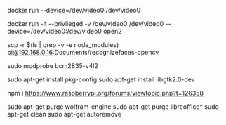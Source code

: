 docker run --device=/dev/video0:/dev/video0



docker run -it --privileged -v /dev/video0:/dev/video0 --device=/dev/video0:/dev/video0 open2

scp -r $(ls | grep -v -e node_modules) pi@192.168.0.16:Documents/recognizefaces-opencv

sudo modprobe bcm2835-v4l2

sudo apt-get install pkg-config
sudo apt-get install libgtk2.0-dev

npm i 
https://www.raspberrypi.org/forums/viewtopic.php?t=126358

 sudo apt-get purge wolfram-engine
 sudo apt-get purge libreoffice*
 sudo apt-get clean
 sudo apt-get autoremove